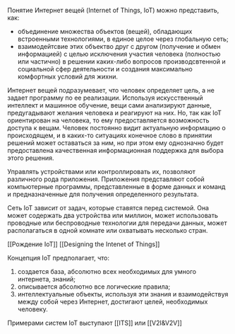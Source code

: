 Понятие Интернет вещей (Internet of Things, IoT) можно представить, как:
- объединение множества объектов (вещей), обладающих встроенными технологиями, в единое целое через глобальную сеть;
- взаимодейтсвие этих объектво друг с другом (получение и обмен информацией) с целью исключения участия человека (полностью или  частично) в решении каких-либо вопросов производсвтенной и социальной сфер деятельности и создания максимально комфортных условий для жихни.

Интернет вещей подразумевает, что человек определяет цель, а не задает программу по ее реализации. Используя искусственный интеллект и машинное обучение, вещи сами анализируют данные, предугадывают желания человека и реагируют на них. Но, так как IoT ориентирован на человека, то ему предоставляется возможность доступа к вещам. Человек постоянно видит актуальную информацию о происходящем, и в каких-то ситуациях конечное слово в принятии решений может оставаться за ним, но при этом ему однозначно будет предоставлена качественная информационная поддержка для выбора этого решения.

Управлять устройствами или контроллировать их, позволяют различного рода приложения. Приложения представляют собой компьютерные программы, представленные в форме данных и команд и предназначенные для получения определенного результата.

Сеть IoT зависит от задач, которые ставятся перед системой. Она может содержать два устройства или миллион, может использовать проводные или беспроводные технологии для передачи данных, может располагаться в одной комнате или охватывать несколько стран.

[[Рождение IoT]]
[[Designing the Intenet of Things]]

Концепция IoT предполагает, что:
1) создается база, абсолютно всех необходимых для умного интернета, знаний;
2) описывается абсолютно все логические правила;
3) интеллектуальные объекты, используя эти знания и взаимодействуя между собой через Интернет, достигают целей, необходимых человеку.

Примерами систем IoT выступают [[ITS]] или [[V2I&V2V]]
